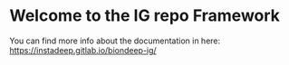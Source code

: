 # Welcome to the IG repo Framework

You can find more info about the documentation in here: https://instadeep.gitlab.io/biondeep-ig/
